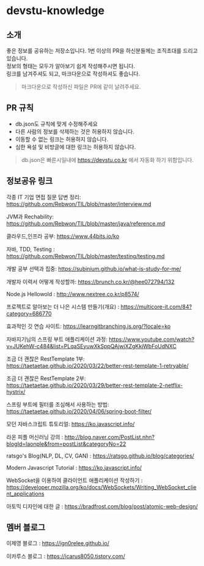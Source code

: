 # devstu-knowledge

## 소개
좋은 정보를 공유하는 저장소입니다.
1번 이상의 PR을 하신분들께는 조직초대를 드리고있습니다.  
정보의 형태는 모두가 알아보기 쉽게 작성해주시면 됩니다.  
링크를 남겨주셔도 되고, 마크다운으로 작성하셔도 좋습니다.  
> 마크다운으로 작성하신 파일은 PR에 같이 날려주세요.

## PR 규칙
- db.json도 규칙에 맞게 수정해주세요
- 다른 사람의 정보를 삭제하는 것은 허용하지 않습니다.
- 이동할 수 없는 링크는 허용하지 않습니다.
- 심한 욕설 및 비방글에 대한 링크는 허용하지 않습니다.
> db.json은 빠른시일내에 https://devstu.co.kr 에서 자동화 하기 위함입니다.

## 정보공유 링크
각종 IT 기업 면접 질문 답변 정리: https://github.com/Rebwon/TIL/blob/master/interview.md

JVM과 Rechability: https://github.com/Rebwon/TIL/blob/master/java/reference.md

클라우드,인프라 공부: https://www.44bits.io/ko

자바, TDD, Testing : https://github.com/Rebwon/TIL/blob/master/testing/testing.md

개발 공부 선택과 집중: https://subinium.github.io/what-is-study-for-me/

개발자 이력서 어떻게 작성할까: https://brunch.co.kr/@hee072794/132

Node.js Hellowold : http://www.nextree.co.kr/p8574/

프로젝트로 알아보는 더 나은 시스템 만들기(개요) : https://multicore-it.com/84?category=686770

효과적인 깃 연습 사이트: https://learngitbranching.js.org/?locale=ko

자바지기님의 스프링 부트 애플리케이션 과정: https://www.youtube.com/watch?v=JUKehW-c484&list=PLqaSEyuwXkSppQAjwjXZgKkjWbFoUdNXC

조금 더 괜찮은 RestTemplate 1부: https://taetaetae.github.io/2020/03/22/better-rest-template-1-retryable/

조금 더 괜찮은 RestTemplate 2부: https://taetaetae.github.io/2020/03/29/better-rest-template-2-netflix-hystrix/

스프링 부트에 필터를 조심해서 사용하는 방법: https://taetaetae.github.io/2020/04/06/spring-boot-filter/

모던 자바스크립트 튜토리얼: https://ko.javascript.info/

라온 피플 머신러닝 강의 : http://blog.naver.com/PostList.nhn?blogId=laonple&from=postList&categoryNo=22

ratsgo's Blog(NLP, DL, CV, GAN) :  https://ratsgo.github.io/blog/categories/

Modern Javascript Tutorial : https://ko.javascript.info/

WebSocket을 이용하여 클라이언트 애플리케이션 작성하기 : https://developer.mozilla.org/ko/docs/WebSockets/Writing_WebSocket_client_applications

아토믹 디자인에 대한 글 : https://bradfrost.com/blog/post/atomic-web-design/


## 멤버 블로그

이제영 블로그 : https://ign0relee.github.io/

이카루스 블로그 : https://icarus8050.tistory.com/